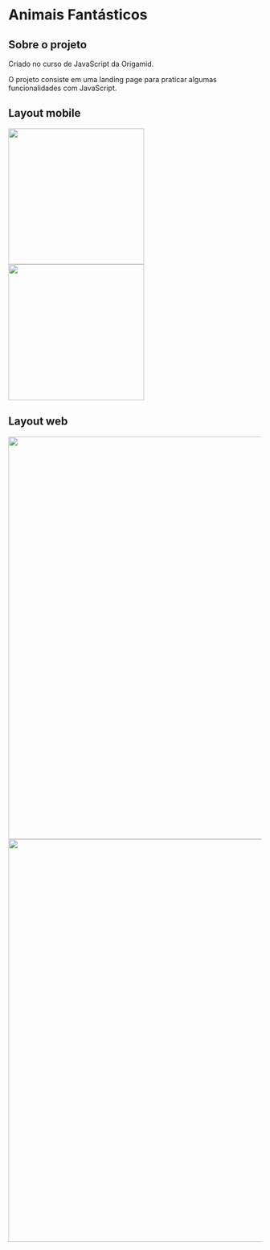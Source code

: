 # Animais Fantásticos 

## Sobre o projeto

Criado no curso de JavaScript da Origamid.

O projeto consiste em uma landing page para praticar algumas funcionalidades com JavaScript. 

## Layout mobile
<img src="https://github.com/brunocesar2/animais-fantasticos/assets/111947999/73a196da-a42f-4f04-9b6a-e8d7295e4230" width="270px">
<img src="https://github.com/brunocesar2/animais-fantasticos/assets/111947999/489467d2-9828-4910-aa3f-18f8c92229f1" width="270px">

## Layout web
<img src="https://github.com/brunocesar2/animais-fantasticos/assets/111947999/bd201356-68c1-4ac6-8fa5-00954cfe2bc8" width="800px">
<img src="https://github.com/brunocesar2/animais-fantasticos/assets/111947999/da74042f-d829-4e66-8a6f-d8b5c55b9bab" width="800px">
